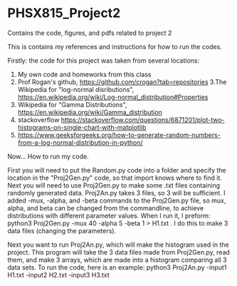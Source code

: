 # PHSX815_Project2
Contains the code, figures, and pdfs related to project 2


This is contains my references and instructions for how to run the codes.

Firstly: the code for this project was taken from several locations:

1. My own code and homeworks from this class
2. Prof Rogan's github, https://github.com/crogan?tab=repositories
3.The Wikipedia for "log-normal disributions", https://en.wikipedia.org/wiki/Log-normal_distribution#Properties
4. Wikipedia for "Gamma Distributions", https://en.wikipedia.org/wiki/Gamma_distribution
5. stackoverflow https://stackoverflow.com/questions/6871201/plot-two-histograms-on-single-chart-with-matplotlib
6. https://www.geeksforgeeks.org/how-to-generate-random-numbers-from-a-log-normal-distribution-in-python/



Now... How to run my code.

First you will need to put the Random.py code into a folder and specify the location in the "Proj2Gen.py" code, so that import knows where to find it. Next you will need to use Proj2Gen.py to make some .txt files containing randomly generated data. Proj2An.py takes 3 files, so 3 will be sufficient. I added -mux, -alpha, and -beta commands to the Proj2Gen.py file, so mux, alpha, and beta can be changed from the commandline, to achieve distributions with different parameter values. When I run it, I preform: python3 Proj2Gen.py -mux 40 -alpha 5 -beta 1 > H1.txt . I do this to make 3 data files (changing the parameters).

Next you want to run Proj2An.py, which will make the histogram used in the project. This program will take the 3 data files made from Proj2Gen.py, read them, and make 3 arrays, which are made into a histogram comparing all 3 data sets. To run the code, here is an example: python3 Proj2An.py -input1 H1.txt -input2 H2.txt -input3 H3.txt
